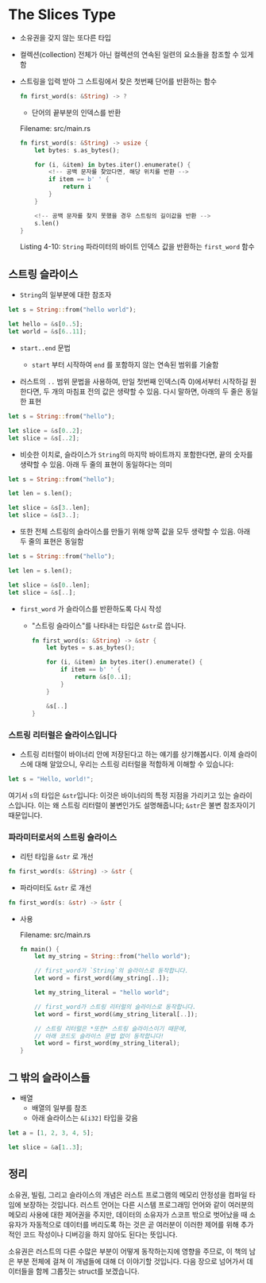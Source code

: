 # The Slices Type

- 소유권을 갖지 않는 또다른 타입
- 컬렉션(collection) 전체가 아닌 컬렉션의 연속된 일련의 요소들을 참조할 수 있게 함

- 스트링을 입력 받아 그 스트링에서 찾은 첫번째 단어를 반환하는 함수

  ```rs
  fn first_word(s: &String) -> ?
  ```

  - 단어의 끝부분의 인덱스를 반환

  Filename: src/main.rs

  ```rs
  fn first_word(s: &String) -> usize {
      let bytes: s.as_bytes();

      for (i, &item) in bytes.iter().enumerate() {
          <!-- 공백 문자를 찾았다면, 해당 위치를 반환 -->
          if item == b' ' {
              return i
          }
      }

      <!-- 공백 문자를 찾지 못했을 경우 스트링의 길이값을 반환 -->
      s.len()
  }
  ```

  Listing 4-10: `String` 파라미터의 바이트 인덱스 값을 반환하는 `first_word` 함수

## 스트링 슬라이스

- `String`의 일부분에 대한 참조자

```rs
let s = String::from("hello world");

let hello = &s[0..5];
let world = &s[6..11];
```

- `start..end` 문법

  - `start` 부터 시작하여 `end` 를 포함하지 않는 연속된 범위를 기술함

- 러스트의 `..` 범위 문법을 사용하여, 만일 첫번째 인덱스(즉 0)에서부터 시작하길 원한다면, 두 개의 마침표 전의 값은 생략할 수 있음. 다시 말하면, 아래의 두 줄은 동일한 표현

```rs
let s = String::from("hello");

let slice = &s[0..2];
let slice = &s[..2];
```

- 비슷한 이치로, 슬라이스가 `String`의 마지막 바이트까지 포함한다면, 끝의 숫자를 생략할 수 있음. 아래 두 줄의 표현이 동일하다는 의미

```rs
let s = String::from("hello");

let len = s.len();

let slice = &s[3..len];
let slice = &s[3..];
```

- 또한 전체 스트링의 슬라이스를 만들기 위해 양쪽 값을 모두 생략할 수 있음. 아래 두 줄의 표현은 동일함

```rs
let s = String::from("hello");

let len = s.len();

let slice = &s[0..len];
let slice = &s[..];
```

- `first_word` 가 슬라이스를 반환하도록 다시 작성

  - "스트링 슬라이스"를 나타내는 타입은 `&str`로 씁니다.

    ```rs
    fn first_word(s: &String) -> &str {
        let bytes = s.as_bytes();

        for (i, &item) in bytes.iter().enumerate() {
            if item == b' ' {
                return &s[0..i];
            }
        }

        &s[..]
    }
    ```

### 스트링 리터럴은 슬라이스입니다

- 스트링 리터럴이 바이너리 안에 저장된다고 하는 얘기를 상기해봅시다. 이제 슬라이스에 대해 알았으니, 우리는 스트링 리터럴을 적합하게 이해할 수 있습니다:

```rs
let s = "Hello, world!";
```

여기서 `s`의 타입은 `&str`입니다: 이것은 바이너리의 특정 지점을 가리키고 있는 슬라이스입니다. 이는 왜 스트링 리터럴이 불변인가도 설명해줍니다; `&str`은 불변 참조자이기 때문입니다.

### 파라미터로서의 스트링 슬라이스

- 리턴 타입을 `&str` 로 개선

```rs
fn first_word(s: &String) -> &str {
```

- 파라미터도 `&str` 로 개선

```rs
fn first_word(s: &str) -> &str {
```

- 사용

  Filename: src/main.rs

  ```rs
  fn main() {
      let my_string = String::from("hello world");

      // first_word가 `String`의 슬라이스로 동작합니다.
      let word = first_word(&my_string[..]);

      let my_string_literal = "hello world";

      // first_word가 스트링 리터럴의 슬라이스로 동작합니다.
      let word = first_word(&my_string_literal[..]);

      // 스트링 리터럴은 *또한* 스트링 슬라이스이기 때문에,
      // 아래 코드도 슬라이스 문법 없이 동작합니다!
      let word = first_word(my_string_literal);
  }
  ```

## 그 밖의 슬라이스들

- 배열
  - 배열의 일부를 참조
  - 아래 슬라이스는 `&[i32]` 타입을 갖음

```rs
let a = [1, 2, 3, 4, 5];

let slice = &a[1..3];
```

## 정리

소유권, 빌림, 그리고 슬라이스의 개념은 러스트 프로그램의 메모리 안정성을 컴파일 타임에 보장하는 것입니다. 러스트 언어는 다른 시스템 프로그래밍 언어와 같이 여러분의 메모리 사용에 대한 제어권을 주지만, 데이터의 소유자가 스코프 밖으로 벗어났을 때 소유자가 자동적으로 데이터를 버리도록 하는 것은 곧 여러분이 이러한 제어를 위해 추가적인 코드 작성이나 디버깅을 하지 않아도 된다는 뜻입니다.

소유권은 러스트의 다른 수많은 부분이 어떻게 동작하는지에 영향을 주므로, 이 책의 남은 부분 전체에 걸쳐 이 개념들에 대해 더 이야기할 것입니다. 다음 장으로 넘어가서 데이터들을 함께 그룹짓는 struct를 보겠습니다.
